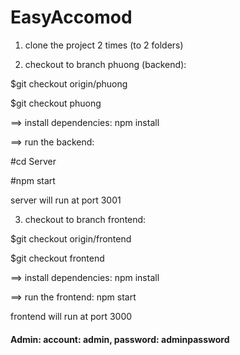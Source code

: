 # EasyAccomod

1. clone the project 2 times (to 2 folders)


2. checkout to branch phuong (backend):


$git checkout origin/phuong


$git checkout phuong

==> install dependencies: npm install


==> run the backend: 

  #cd Server
  
  #npm start


server will run at port 3001

3. checkout to branch frontend:


$git checkout origin/frontend


$git checkout frontend

==> install dependencies: npm install


==> run the frontend: npm start


frontend will run at port 3000

#### Admin: account: admin, password: adminpassword
